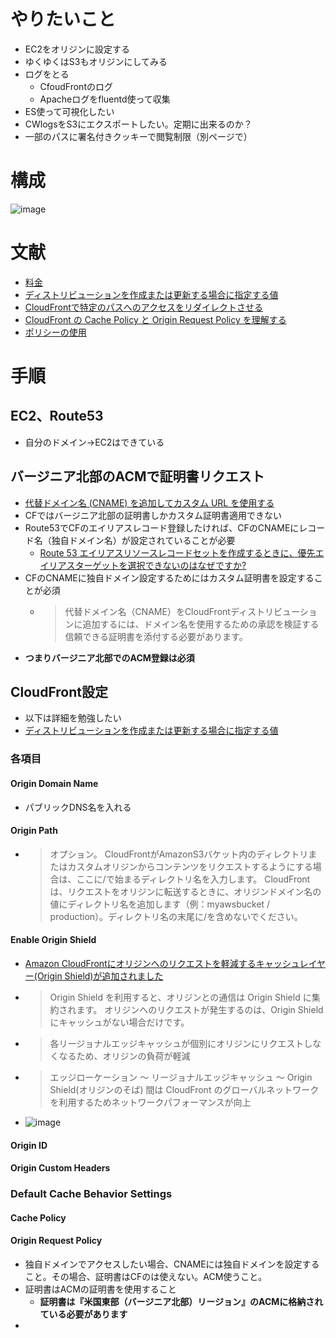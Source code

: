 # やりたいこと
- EC2をオリジンに設定する
- ゆくゆくはS3もオリジンにしてみる
- ログをとる
  - CfoudFrontのログ
  - Apacheログをfluentd使って収集
- ES使って可視化したい
- CWlogsをS3にエクスポートしたい。定期に出来るのか？
- 一部のパスに署名付きクッキーで閲覧制限（別ページで）

# 構成
![image](https://user-images.githubusercontent.com/60077121/108596589-5533a200-73c9-11eb-82ec-2011ba9a84f0.png)

# 文献
- [料金](https://aws.amazon.com/jp/cloudfront/pricing/)
- [ディストリビューションを作成または更新する場合に指定する値](https://docs.aws.amazon.com/ja_jp/AmazonCloudFront/latest/DeveloperGuide/distribution-web-values-specify.html)
- [CloudFrontで特定のパスへのアクセスをリダイレクトさせる](https://dev.classmethod.jp/articles/cloudfront-redirect/)
- [CloudFront の Cache Policy と Origin Request Policy を理解する](https://qiita.com/t-kigi/items/6d7cfccdb629690b8d29)
- [ポリシーの使用](https://docs.aws.amazon.com/ja_jp/AmazonCloudFront/latest/DeveloperGuide/working-with-policies.html)
# 手順

## EC2、Route53
- 自分のドメイン→EC2はできている

## バージニア北部のACMで証明書リクエスト
- [代替ドメイン名 (CNAME) を追加してカスタム URL を使用する](https://docs.aws.amazon.com/ja_jp/AmazonCloudFront/latest/DeveloperGuide/CNAMEs.html)
- CFではバージニア北部の証明書しかカスタム証明書適用できない
- Route53でCFのエイリアスレコード登録したければ、CFのCNAMEにレコード名（独自ドメイン名）が設定されていることが必要
  - [Route 53 エイリアスリソースレコードセットを作成するときに、優先エイリアスターゲットを選択できないのはなぜですか?](https://aws.amazon.com/jp/premiumsupport/knowledge-center/route-53-no-targets/)
- CFのCNAMEに独自ドメイン設定するためにはカスタム証明書を設定することが必須
  - >代替ドメイン名（CNAME）をCloudFrontディストリビューションに追加するには、ドメイン名を使用するための承認を検証する信頼できる証明書を添付する必要があります。
- **つまりバージニア北部でのACM登録は必須**

## CloudFront設定
- 以下は詳細を勉強したい
- [ディストリビューションを作成または更新する場合に指定する値](https://docs.aws.amazon.com/ja_jp/AmazonCloudFront/latest/DeveloperGuide/distribution-web-values-specify.html)
### 各項目
#### Origin Domain Name
- パブリックDNS名を入れる
#### Origin Path
- >オプション。 CloudFrontがAmazonS3バケット内のディレクトリまたはカスタムオリジンからコンテンツをリクエストするようにする場合は、ここに/で始まるディレクトリ名を入力します。 CloudFrontは、リクエストをオリジンに転送するときに、オリジンドメイン名の値にディレクトリ名を追加します（例：myawsbucket / production）。ディレクトリ名の末尾に/を含めないでください。
#### Enable Origin Shield
- [Amazon CloudFrontにオリジンへのリクエストを軽減するキャッシュレイヤー(Origin Shield)が追加されました](https://dev.classmethod.jp/articles/amazon-cloudfront-support-cache-layer-origin-shield/)
- >Origin Shield を利用すると、オリジンとの通信は Origin Shield に集約されます。 オリジンへのリクエストが発生するのは、Origin Shield にキャッシュがない場合だけです。
- >各リージョナルエッジキャッシュが個別にオリジンにリクエストしなくなるため、オリジンの負荷が軽減
- >エッジローケーション 〜 リージョナルエッジキャッシュ 〜 Origin Shield(オリジンのそば) 間は CloudFront のグローバルネットワークを利用するためネットワークパフォーマンスが向上
- ![image](https://user-images.githubusercontent.com/60077121/108588508-f8ba8d80-739c-11eb-9893-8e146cece093.png)

#### Origin ID

#### Origin Custom Headers

### Default Cache Behavior Settings
#### Cache Policy

#### Origin Request Policy



- 独自ドメインでアクセスしたい場合、CNAMEには独自ドメインを設定すること。その場合、証明書はCFのは使えない。ACM使うこと。
- 証明書はACMの証明書を使用すること
  - **証明書は『米国東部（バージニア北部）リージョン』のACMに格納されている必要があります**
- 


  
  
  
  
  
